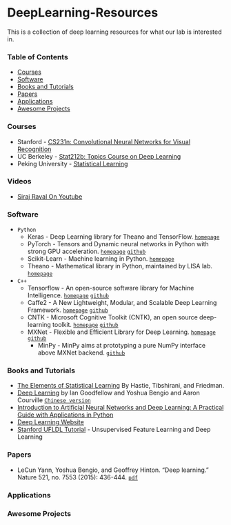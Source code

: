 # DeepLearning-Resources

This is a collection of deep learning resources for what our lab is interested in.


### Table of Contents
* [Courses](###Courses)
* [Software](###Software)
* [Books and Tutorials](###Books-and-Tutorials)
* [Papers](###Papers)
* [Applications](###Applications)
* [Awesome Projects](###Awesome-Projects)


### Courses
* Stanford - [CS231n: Convolutional Neural Networks for Visual Recognition](http://cs231n.stanford.edu/)
* UC Berkeley - [Stat212b: Topics Course on Deep Learning](http://joanbruna.github.io/stat212b/)
* Peking University - [Statistical Learning](http://www.math.pku.edu.cn/teachers/yaoy/Fall2015/)


### Videos
* [Siraj Raval On Youtube](https://www.youtube.com/channel/UCWN3xxRkmTPmbKwht9FuE5A)


### Software
- `Python`
    - Keras - Deep Learning library for Theano and TensorFlow. [`homepage`](https://keras.io/)
    - PyTorch - Tensors and Dynamic neural networks in Python with strong GPU acceleration. [`homepage`](http://pytorch.org/) [`github`](https://github.com/pytorch/pytorch)
    - Scikit-Learn - Machine learning in Python. [`homepage`](http://scikit-learn.org)
    - Theano - Mathematical library in Python, maintained by LISA lab. [`homepage`](http://deeplearning.net/software/theano/) 
- `C++`
    - Tensorflow - An open-source software library for Machine Intelligence. [`homepage`](https://www.tensorflow.org/) [`github`](https://github.com/tensorflow/tensorflow)
    - Caffe2 - A New Lightweight, Modular, and Scalable Deep Learning Framework. [`homepage`](https://caffe2.ai) [`github`](https://github.com/caffe2/caffe2)
    - CNTK - Microsoft Cognitive Toolkit (CNTK), an open source deep-learning toolkit. [`homepage`](http://cntk.ai) [`github`](https://github.com/Microsoft/CNTK)
    - MXNet - Flexible and Efficient Library for Deep Learning. [`homepage`](http://mxnet.io/) [`github`](https://github.com/dmlc/mxnet)
        - MinPy - MinPy aims at prototyping a pure NumPy interface above MXNet backend. [`github`](https://github.com/dmlc/minpy)


### Books and Tutorials
* [The Elements of Statistical Learning](http://statweb.stanford.edu/~tibs/ElemStatLearn/) By Hastie, Tibshirani, and Friedman.
* [Deep Learning](http://www.deeplearningbook.org) by Ian Goodfellow and Yoshua Bengio and Aaron Courville [`Chinese version`](https://github.com/exacity/deeplearningbook-chinese)
* [Introduction to Artificial Neural Networks and Deep Learning: A Practical Guide with Applications in Python](https://github.com/rasbt/deep-learning-book)
* [Deep Learning Website](http://deeplearning.net)
* [Stanford UFLDL Tutorial](http://ufldl.stanford.edu/wiki/index.php/Main_Page) - Unsupervised Feature Learning and Deep Learning


### Papers
* LeCun Yann, Yoshua Bengio, and Geoffrey Hinton. “Deep learning.” Nature 521, no. 7553 (2015): 436-444. [`pdf`](https://www.nature.com/nature/journal/v521/n7553/pdf/nature14539.pdf)


### Applications


### Awesome Projects
